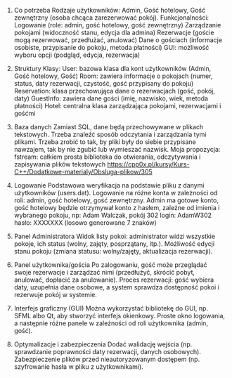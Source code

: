 1. Co potrzeba
Rodzaje użytkowników: Admin, Gość hotelowy, Gość zewnętrzny (osoba chcąca zarezerwować pokój).
Funkcjonalności:
Logowanie (role: admin, gość hotelowy, gość zewnętrzny)
Zarządzanie pokojami (widoczność stanu, edycja dla admina)
Rezerwacje (goście mogą rezerwować, przedłużać, anulować)
Dane o gościach (informacje osobiste, przypisanie do pokoju, metoda płatności)
GUI: możliwość wyboru opcji (podgląd, edycja, rezerwacja)



2. Struktury
Klasy:
User: bazowa klasa dla kont użytkowników (Admin, Gość hotelowy, Gość)
Room: zawiera informacje o pokojach (numer, status, daty rezerwacji, czystość, gość przypisany do pokoju)
Reservation: klasa przechowująca dane o rezerwacjach (gość, pokój, daty)
GuestInfo: zawiera dane gości (imię, nazwisko, wiek, metoda płatności)
Hotel: centralna klasa zarządzająca pokojami, rezerwacjami i gośćmi


3. Baza danych
Zamiast SQL, dane będą przechowywane w plikach tekstowych. Trzeba znaleźć sposób odczytania i zarządzania tymi plikami. Trzeba zrobić to tak, by pliki były do siebie przypisane nawzajem, tak by nie zgubić lub wymieszać nazwisk. Moja propozycja:
fstream: całkiem prosta biblioteka do otwierania, odczytywania i zapisywania plików tekstowych
https://cpp0x.pl/kursy/Kurs-C++/Dodatkowe-materialy/Obsluga-plikow/305



4. Logowanie
Podstawowa weryfikacja na podstawie pliku z danymi użytkowników (users.dat).
Logowanie na różne konta w zależności od roli: admin, gość hotelowy, gość zewnętrzny.
Admin ma gotowe konto, gość hotelowy będzie otrzymywał konto z hasłem, zależne od imienia i wybranego pokoju, np:
Adam Walczak, pokój 302
login: AdamW302
hasło: XXXXXXX (losowo generowane 7 znaków)




5. Panel Administratora 
Widok listy pokoi: administrator widzi wszystkie pokoje, ich status (wolny, zajęty, posprzątany, itp.).
Możliwość edycji stanu pokoju (zmiana statusu: wolny/zajęty, aktualizacja rezerwacji).





6. Panel użytkownika/gościa
Po zalogowaniu, gość może przeglądać swoje rezerwacje i zarządzać nimi (przedłużyć, skrócić pobyt, anulować, dopłacić za anulowanie).
Proces rezerwacji: gość wybiera daty, uzupełnia dane osobowe, a system sprawdza dostępność pokoi i rezerwuje pokój w systemie.





7. Interfejs graficzny (GUI)
Można wykorzystać bibliotekę do GUI, np. SFML albo Qt, aby stworzyć interfejs okienkowy.
Proste okno logowania, a następnie różne panele w zależności od roli użytkownika (admin, gość).




8. Optymalizacje i zabezpieczenia
Dodać walidację wejścia (np. sprawdzanie poprawności daty rezerwacji, danych osobowych).
Zabezpieczenie plików przed nieautoryzowanym dostępem (np. szyfrowanie hasła w pliku z użytkownikami).
